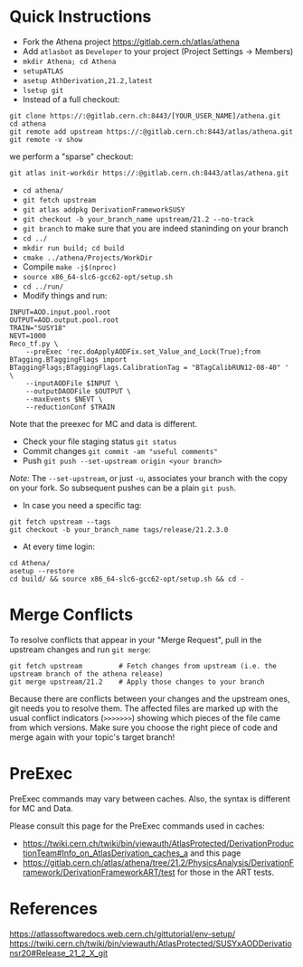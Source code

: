 Quick Instructions
==================

* Fork the Athena project  https://gitlab.cern.ch/atlas/athena
* Add `atlasbot` as `Developer` to your project (Project Settings -> Members)
* `mkdir Athena; cd Athena`
* `setupATLAS`
* `asetup AthDerivation,21.2,latest`
* `lsetup git`
* Instead of a full checkout:
```
git clone https://:@gitlab.cern.ch:8443/[YOUR_USER_NAME]/athena.git
cd athena
git remote add upstream https://:@gitlab.cern.ch:8443/atlas/athena.git
git remote -v show
```
we perform a "sparse" checkout:
```
git atlas init-workdir https://:@gitlab.cern.ch:8443/atlas/athena.git
```
* `cd athena/`
* `git fetch upstream`
* `git atlas addpkg DerivationFrameworkSUSY`
* `git checkout -b your_branch_name upstream/21.2 --no-track`
* `git branch` to make sure that you are indeed staninding on your branch
* `cd ../`
* `mkdir run build; cd build`
* `cmake ../athena/Projects/WorkDir`
* Compile `make -j$(nproc)`
* `source x86_64-slc6-gcc62-opt/setup.sh`
* `cd ../run/`
* Modify things and run:
```
INPUT=AOD.input.pool.root
OUTPUT=AOD.output.pool.root
TRAIN="SUSY18"
NEVT=1000
Reco_tf.py \
    --preExec 'rec.doApplyAODFix.set_Value_and_Lock(True);from BTagging.BTaggingFlags import BTaggingFlags;BTaggingFlags.CalibrationTag = "BTagCalibRUN12-08-40" ' \
    --inputAODFile $INPUT \
    --outputDAODFile $OUTPUT \
    --maxEvents $NEVT \
    --reductionConf $TRAIN
```
Note that the preexec for MC and data is different.
* Check your file staging status `git status`
* Commit changes `git commit -am "useful comments"`
* Push `git push --set-upstream origin <your branch>`

*Note:* 
The `--set-upstream`, or just `-u`, associates your branch with the copy on your fork. So subsequent pushes can be a plain `git push`.

* In case you need a specific tag:
```
git fetch upstream --tags
git checkout -b your_branch_name tags/release/21.2.3.0
```

* At every time login:
```
cd Athena/
asetup --restore
cd build/ && source x86_64-slc6-gcc62-opt/setup.sh && cd -
```

Merge Conflicts
===============
To resolve conflicts that appear in your "Merge Request", pull in the upstream changes and run `git merge`:
```
git fetch upstream         # Fetch changes from upstream (i.e. the upstream branch of the athena release)
git merge upstream/21.2    # Apply those changes to your branch
```
Because there are conflicts between your changes and the upstream ones, git needs you to resolve them. 
The affected files are marked up with the usual conflict indicators (`>>>>>>>`) showing which pieces of the file came from which versions.
Make sure you choose the right piece of code and merge again with your topic's target branch!

PreExec
=======

PreExec commands may vary between caches. Also, the syntax is different for MC and Data. 

Please consult this page for the PreExec commands used in caches: 
* https://twiki.cern.ch/twiki/bin/viewauth/AtlasProtected/DerivationProductionTeam#Info_on_AtlasDerivation_caches_a 
and this page
* https://gitlab.cern.ch/atlas/athena/tree/21.2/PhysicsAnalysis/DerivationFramework/DerivationFrameworkART/test for those in the ART tests.

References
==========
https://atlassoftwaredocs.web.cern.ch/gittutorial/env-setup/
https://twiki.cern.ch/twiki/bin/viewauth/AtlasProtected/SUSYxAODDerivationsr20#Release_21_2_X_git

